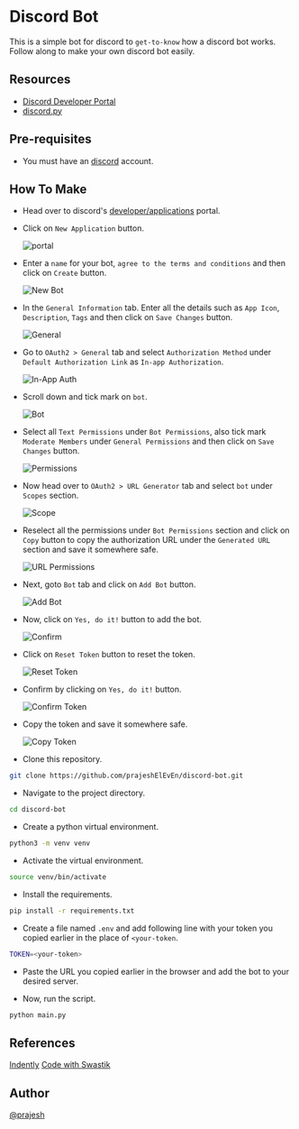 # Discord Bot

This is a simple bot for discord to `get-to-know` how a discord bot works. Follow along to make your own discord bot easily.

## Resources

- [Discord Developer Portal](https://discord.com/developers/applications)
- [discord.py](https://discordpy.readthedocs.io/en/stable/)

## Pre-requisites

- You must have an [discord](https://discord.com/) account.

## How To Make

- Head over to discord's [developer/applications](https://discord.com/developers/applications) portal.
- Click on `New Application` button.

    ![portal](./assets/portal.png?raw=true "portal")

- Enter a `name` for your bot, `agree to the terms and conditions` and then click on `Create` button.

    ![New Bot](./assets/new-bot.png?raw=true "New Bot")

- In the `General Information` tab. Enter all the details such as `App Icon`, `Description`, `Tags` and then click on `Save Changes` button.

    ![General](./assets/general.png?raw=true "General")

- Go to `OAuth2 > General` tab and select `Authorization Method` under `Default Authorization Link` as `In-app Authorization`.

    ![In-App Auth](./assets/in-app-auth.png?raw=true "In-App Auth")

- Scroll down and tick mark on `bot`.

    ![Bot](./assets/bot.png?raw=true "Bot")

- Select all `Text Permissions` under `Bot Permissions`, also tick mark `Moderate Members` under `General Permissions` and then click on `Save Changes` button.

    ![Permissions](./assets/permissions.png?raw=true "Permissions")

- Now head over to `OAuth2 > URL Generator` tab and select `bot` under `Scopes` section.

    ![Scope](./assets/url-scope.png?raw=true "Scope")

- Reselect all the permissions under `Bot Permissions` section and click on `Copy` button to copy the authorization URL under the `Generated URL` section and save it somewhere safe.

    ![URL Permissions](./assets/url-permissions.png?raw=true "URL Permissions")

- Next, goto `Bot` tab and click on `Add Bot` button.

    ![Add Bot](./assets/add-bot.png?raw=true "Add Bot")

- Now, click on `Yes, do it!` button to add the bot.

    ![Confirm](./assets/confirm.png?raw=true "Confirm")

- Click on `Reset Token` button to reset the token.

    ![Reset Token](./assets/reset-token.png?raw=true "Reset Token")

- Confirm by clicking on `Yes, do it!` button.

    ![Confirm Token](./assets/confirm-token.png?raw=true "Confirm Token")

- Copy the token and save it somewhere safe.

    ![Copy Token](./assets/copy-token.png?raw=true "Copy Token")

- Clone this repository.

```bash
git clone https://github.com/prajeshElEvEn/discord-bot.git
```

- Navigate to the project directory.

```bash
cd discord-bot
```

- Create a python virtual environment.

```bash
python3 -m venv venv
```

- Activate the virtual environment.

```bash
source venv/bin/activate
```

- Install the requirements.

```bash
pip install -r requirements.txt
```

- Create a file named `.env` and add following line with your token you copied earlier in the place of `<your-token`.

```bash
TOKEN=<your-token>
```

- Paste the URL you copied earlier in the browser and add the bot to your desired server.

- Now, run the script.

```bash
python main.py
```

## References

[Indently](https://youtu.be/hoDLj0IzZMU)
[Code with Swastik](https://youtu.be/WphJ67r311s)

## Author

[@prajesh](https://bit.ly/ElEvEnCo)
